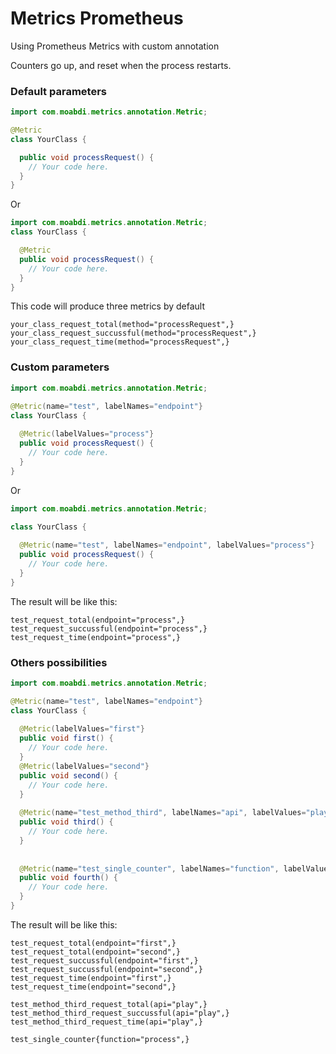 # Metrics Prometheus
Using Prometheus Metrics with custom annotation

Counters go up, and reset when the process restarts.


### Default parameters

```java
import com.moabdi.metrics.annotation.Metric;

@Metric
class YourClass {

  public void processRequest() {
    // Your code here.
  }
}
```
Or

```java
import com.moabdi.metrics.annotation.Metric;
class YourClass {

  @Metric
  public void processRequest() {
    // Your code here.
  }
}
```
This code will produce three metrics by default 
```
your_class_request_total(method="processRequest",} 
your_class_request_succussful(method="processRequest",}  
your_class_request_time(method="processRequest",}
```


### Custom parameters

```java
import com.moabdi.metrics.annotation.Metric;

@Metric(name="test", labelNames="endpoint"}
class YourClass {
  
  @Metric(labelValues="process"}
  public void processRequest() {
    // Your code here.
  }
}
```

Or

```java
import com.moabdi.metrics.annotation.Metric;

class YourClass {
  
  @Metric(name="test", labelNames="endpoint", labelValues="process"}
  public void processRequest() {
    // Your code here.
  }
}
```


The result will be like this: 
```
test_request_total(endpoint="process",} 
test_request_succussful(endpoint="process",}  
test_request_time(endpoint="process",}
```

### Others possibilities

```java
import com.moabdi.metrics.annotation.Metric;

@Metric(name="test", labelNames="endpoint"}
class YourClass {
  
  @Metric(labelValues="first"}
  public void first() {
    // Your code here.
  }
  @Metric(labelValues="second"}
  public void second() {
    // Your code here.
  }
  
  @Metric(name="test_method_third", labelNames="api", labelValues="play"}
  public void third() {
    // Your code here.
  }
  
  
  @Metric(name="test_single_counter", labelNames="function", labelValues="process", counterType=Metric.CounterType.SUCCESSFUL}
  public void fourth() {
    // Your code here.
  }
}
```


The result will be like this:
```
test_request_total(endpoint="first",} 
test_request_total(endpoint="second",} 
test_request_succussful(endpoint="first",}  
test_request_succussful(endpoint="second",}  
test_request_time(endpoint="first",}
test_request_time(endpoint="second",}

test_method_third_request_total(api="play",} 
test_method_third_request_succussful(api="play",}  
test_method_third_request_time(api="play",}

test_single_counter{function="process",} 
```


